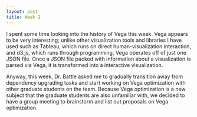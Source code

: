 ```yaml
---
layout: post
title: Week 2
---
```


I spent some time looking into the history of Vega this week.  Vega appears to be very interesting; unlike other visualization tools and libraries I have used such as Tableau, which runs on direct human-visualization interaction, and d3.js, which runs through programming, Vega operates off of just one JSON file.  Once a JSON file packed with information about a visualization is parsed via Vega, it is transformed into a interactive visualization.

Anyway, this week, Dr. Battle asked me to gradually transition away from dependency upgrading tasks and start working on Vega optimization with other graduate students on the team.  Because Vega optimization is a new subject that the graduate students are also unfamiliar with, we decided to have a group meeting to brainstorm and list out proposals on Vega optimization.  
